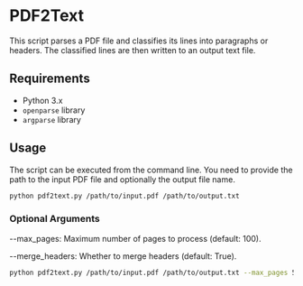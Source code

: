# PDF2Text

This script parses a PDF file and classifies its lines into paragraphs or headers. The classified lines are then written to an output text file.

## Requirements

- Python 3.x
- `openparse` library
- `argparse` library


## Usage
The script can be executed from the command line. You need to provide the path to the input PDF file and optionally the output file name.

```sh
python pdf2text.py /path/to/input.pdf /path/to/output.txt
```

### Optional Arguments
--max_pages: Maximum number of pages to process (default: 100).

--merge_headers: Whether to merge headers (default: True).

```sh
python pdf2text.py /path/to/input.pdf /path/to/output.txt --max_pages 50 --merge_headers False
```
